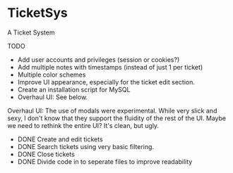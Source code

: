 # TicketSys
A Ticket System

TODO

- Add user accounts and privileges (session or cookies?)
- Add multiple notes with timestamps (instead of just 1 per ticket)
- Multiple color schemes
- Improve UI appearance, especially for the ticket edit section.
- Create an installation script for MySQL
- Overhaul UI: See below.

Overhaul UI:
The use of modals were experimental. While very slick and sexy, I don't know that they support the fluidity of the rest of the UI. Maybe we need to rethink the entire UI? It's clean, but ugly.

- DONE Create and edit tickets
- DONE Search tickets using very basic filtering.
- DONE Close tickets
- DONE Divide code in to seperate files to improve readability
